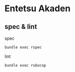 # Entetsu Akaden

## spec & lint

spec

```
bundle exec rspec
```

lint

```
bundle exec rubocop
```
